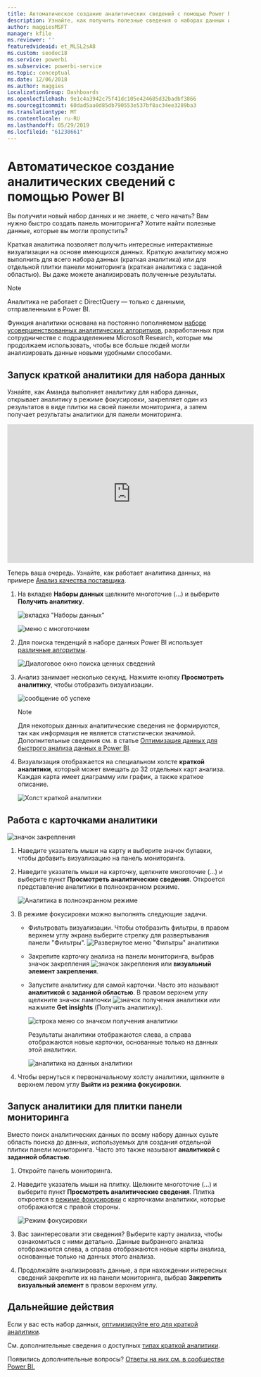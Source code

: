 ```yaml
---
title: Автоматическое создание аналитических сведений с помощью Power BI
description: Узнайте, как получить полезные сведения о наборах данных и плитках панели мониторинга.
author: maggiesMSFT
manager: kfile
ms.reviewer: ''
featuredvideoid: et_MLSL2sA8
ms.custom: seodec18
ms.service: powerbi
ms.subservice: powerbi-service
ms.topic: conceptual
ms.date: 12/06/2018
ms.author: maggies
LocalizationGroup: Dashboards
ms.openlocfilehash: 9e1c4a3942c75f41dc105e424685d32badbf3866
ms.sourcegitcommit: 60dad5aa0d85db790553e537bf8ac34ee3289ba3
ms.translationtype: MT
ms.contentlocale: ru-RU
ms.lasthandoff: 05/29/2019
ms.locfileid: "61238661"
---
```

# <a name="generate-data-insights-automatically-with-power-bi"></a>Автоматическое создание аналитических сведений с помощью Power BI
Вы получили новый набор данных и не знаете, с чего начать?  Вам нужно быстро создать панель мониторинга?  Хотите найти полезные данные, которые вы могли пропустить?

Краткая аналитика позволяет получить интересные интерактивные визуализации на основе имеющихся данных. Краткую аналитику можно выполнить для всего набора данных (краткая аналитика) или для отдельной плитки панели мониторинга (краткая аналитика с заданной областью). Вы даже можете анализировать полученные результаты.

> [!NOTE]
> Аналитика не работает с DirectQuery — только с данными, отправленными в Power BI.
> 

Функция аналитики основана на постоянно пополняемом [наборе усовершенствованных аналитических алгоритмов](service-insight-types.md), разработанных при сотрудничестве с подразделением Microsoft Research, которые мы продолжаем использовать, чтобы все больше людей могли анализировать данные новыми удобными способами.

## <a name="run-quick-insights-on-a-dataset"></a>Запуск краткой аналитики для набора данных
Узнайте, как Аманда выполняет аналитику для набора данных, открывает аналитику в режиме фокусировки, закрепляет один из результатов в виде плитки на своей панели мониторинга, а затем получает результаты аналитики для панели мониторинга.

<iframe width="560" height="315" src="https://www.youtube.com/embed/et_MLSL2sA8" frameborder="0" allowfullscreen></iframe>


Теперь ваша очередь. Узнайте, как работает аналитика данных, на примере [Анализ качества поставщика](sample-supplier-quality.md).

1. На вкладке **Наборы данных** щелкните многоточие (…) и выберите **Получить аналитику**.
   
    ![вкладка "Наборы данных"](media/service-insights/power-bi-ellipses.png)
   
    ![меню с многоточием](media/service-insights/power-bi-tab.png)
2. Для поиска тенденций в наборе данных Power BI использует [различные алгоритмы](service-insight-types.md).
   
    ![Диалоговое окно поиска ценных сведений](media/service-insights/pbi_autoinsightssearching.png)
3. Анализ занимает несколько секунд.  Нажмите кнопку **Просмотреть аналитику**, чтобы отобразить визуализации.
   
    ![сообщение об успехе](media/service-insights/pbi_autoinsightsuccess.png)
   
    > [!NOTE]
    > Для некоторых данных аналитические сведения не формируются, так как информация не является статистически значимой.  Дополнительные сведения см. в статье [Оптимизация данных для быстрого анализа данных в Power BI](service-insights-optimize.md).
   > 
    
1. Визуализация отображается на специальном холсте **краткой аналитики**, который может вмещать до 32 отдельных карт анализа. Каждая карта имеет диаграмму или график, а также краткое описание.
   
    ![Холст краткой аналитики](media/service-insights/power-bi-insights.png)

## <a name="interact-with-the-insight-cards"></a>Работа с карточками аналитики
  ![значок закрепления](media/service-insights/pbi_hover.png)

1. Наведите указатель мыши на карту и выберите значок булавки, чтобы добавить визуализацию на панель мониторинга.
2. Наведите указатель мыши на карточку, щелкните многоточие (…) и выберите пункт **Просмотреть аналитические сведения**. Откроется представление аналитики в полноэкранном режиме.
   
    ![Аналитика в полноэкранном режиме](media/service-insights/power-bi-insight-focus.png)
3. В режиме фокусировки можно выполнять следующие задачи.
   
   * Фильтровать визуализации.  Чтобы отобразить фильтры, в правом верхнем углу экрана выберите стрелку для развертывания панели "Фильтры".
        ![Развернутое меню "Фильтры" аналитики](media/service-insights/power-bi-insights-filter-new.png)
   * Закрепите карточку анализа на панели мониторинга, выбрав значок закрепления ![значок закрепления](media/service-insights/power-bi-pin-icon.png) или **визуальный элемент закрепления**.
   * Запустите аналитику для самой карточки. Часто это называют **аналитикой с заданной областью**. В правом верхнем углу щелкните значок лампочки ![значок получения аналитики](media/service-insights/power-bi-bulb-icon.png) или нажмите **Get insights** (Получить аналитику).
     
       ![строка меню со значком получения аналитики](media/service-insights/pbi-autoinsights-tile.png)
     
     Результаты аналитики отображаются слева, а справа отображаются новые карточки, основанные только на данных этой аналитики.
     
       ![аналитика на данных аналитики](media/service-insights/power-bi-insights-on-insights-new.png)
4. Чтобы вернуться к первоначальному холсту аналитики, щелкните в верхнем левом углу **Выйти из режима фокусировки**.

## <a name="run-insights-on-a-dashboard-tile"></a>Запуск аналитики для плитки панели мониторинга
Вместо поиск аналитических данных по всему набору данных сузьте область поиска до данных, используемых для создания отдельной плитки панели мониторинга. Часто это также называют **аналитикой с заданной областью**.

1. Откройте панель мониторинга.
2. Наведите указатель мыши на плитку. Щелкните многоточие (…) и выберите пункт **Просмотреть аналитические сведения**. Плитка откроется в [режиме фокусировки](service-focus-mode.md) с карточками аналитики, которые отображаются с правой стороны.    
   
    ![Режим фокусировки](media/service-insights/pbi-insights-tile.png)    
4. Вас заинтересовали эти сведения? Выберите карту анализа, чтобы ознакомиться с ними детально. Данные выбранного анализа отображаются слева, а справа отображаются новые карты анализа, основанные только на данных этого анализа.    
6. Продолжайте анализировать данные, а при нахождении интересных сведений закрепите их на панели мониторинга, выбрав **Закрепить визуальный элемент** в правом верхнем углу.

## <a name="next-steps"></a>Дальнейшие действия
Если у вас есть набор данных, [оптимизируйте его для краткой аналитики](service-insights-optimize.md).

См. дополнительные сведения о доступных [типах краткой аналитики](service-insight-types.md).

Появились дополнительные вопросы? [Ответы на них см. в сообществе Power BI.](http://community.powerbi.com/)

